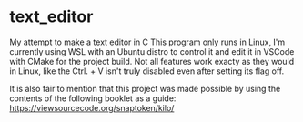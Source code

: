 # text_editor
My attempt to make a text editor in C
This program only runs in Linux, I'm currently using WSL with an Ubuntu distro to control it and edit it in VSCode with CMake for the project build.
Not all features work exacty as they would in Linux, like the Ctrl. + V isn't truly disabled even after setting its flag off.

It is also fair to mention that this project was made possible by using the contents of the following booklet as a guide: https://viewsourcecode.org/snaptoken/kilo/
